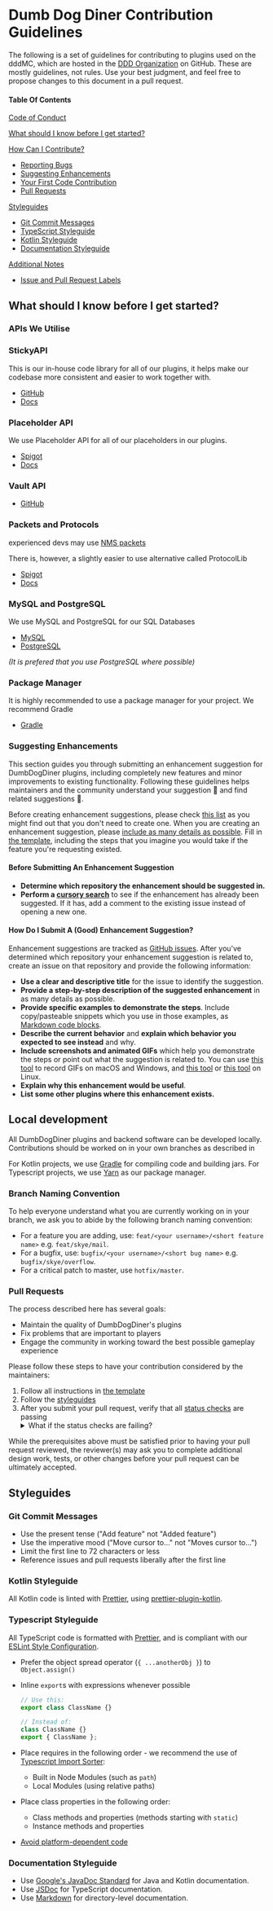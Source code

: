 # Dumb Dog Diner Contribution Guidelines

The following is a set of guidelines for contributing to plugins used on the dddMC, which are hosted in the [DDD Organization](https://github.com/DumbDogDiner) on GitHub. These are mostly guidelines, not rules. Use your best judgment, and feel free to propose changes to this document in a pull request.

#### Table Of Contents

[Code of Conduct](#code-of-conduct)

[What should I know before I get started?](#what-should-i-know-before-i-get-started)

[How Can I Contribute?](#how-can-i-contribute)

-   [Reporting Bugs](#reporting-bugs)
-   [Suggesting Enhancements](#suggesting-enhancements)
-   [Your First Code Contribution](#your-first-code-contribution)
-   [Pull Requests](#pull-requests)

[Styleguides](#styleguides)

-   [Git Commit Messages](#git-commit-messages)
-   [TypeScript Styleguide](#typescript-styleguide)
-   [Kotlin Styleguide](#kotlin-styleguide)
-   [Documentation Styleguide](#documentation-styleguide)

[Additional Notes](#additional-notes)

-   [Issue and Pull Request Labels](#issue-and-pull-request-labels)

## What should I know before I get started?

### APIs We Utilise

### StickyAPI

This is our in-house code library for all of our plugins, it helps make our codebase more consistent and easier to work together with.

-   [GitHub](https://github.com/DumbDogDiner/StickyAPI/)
-   [Docs](https://dumbdogdiner.github.io/StickyAPI/)

### Placeholder API

We use Placeholder API for all of our placeholders in our plugins.

-   [Spigot](https://www.spigotmc.org/resources/placeholderapi.6245/)
-   [Docs](https://github.com/PlaceholderAPI/PlaceholderAPI/wiki/Hook-into-PlaceholderAPI)

### Vault API

-   [GitHub](https://github.com/MilkBowl/VaultAPI)

### Packets and Protocols

experienced devs may use [NMS packets](https://wiki.vg/Protocol)

There is, however, a slightly easier to use alternative called ProtocolLib

-   [Spigot](https://www.spigotmc.org/resources/protocollib.1997/)
-   [Docs](https://github.com/dmulloy2/ProtocolLib/wiki/Adding-ProtocolLib-as-a-Dependency)

### MySQL and PostgreSQL

We use MySQL and PostgreSQL for our SQL Databases

-   [MySQL](https://dev.mysql.com/doc/)
-   [PostgreSQL](https://www.postgresql.org/docs/)

_(It is prefered that you use PostgreSQL where possible)_

### Package Manager

It is highly recommended to use a package manager for your project.
We recommend Gradle

-   [Gradle](https://docs.gradle.org/)

### Suggesting Enhancements

This section guides you through submitting an enhancement suggestion for DumbDogDiner plugins, including completely new features and minor improvements to existing functionality. Following these guidelines helps maintainers and the community understand your suggestion :pencil: and find related suggestions :mag_right:.

Before creating enhancement suggestions, please check [this list](#before-submitting-an-enhancement-suggestion) as you might find out that you don't need to create one. When you are creating an enhancement suggestion, please [include as many details as possible](#how-do-i-submit-a-good-enhancement-suggestion). Fill in [the template](https://github.com/DumbDogDiner/.github/ISSUE_TEMPLATE/feature_request.md), including the steps that you imagine you would take if the feature you're requesting existed.

#### Before Submitting An Enhancement Suggestion

-   **Determine which repository the enhancement should be suggested in.**
-   **Perform a [cursory search](https://github.com/search?q=+is%3Aissue+user%3Adumbdogdiner)** to see if the enhancement has already been suggested. If it has, add a comment to the existing issue instead of opening a new one.

#### How Do I Submit A (Good) Enhancement Suggestion?

Enhancement suggestions are tracked as [GitHub issues](https://guides.github.com/features/issues/). After you've determined which repository your enhancement suggestion is related to, create an issue on that repository and provide the following information:

-   **Use a clear and descriptive title** for the issue to identify the suggestion.
-   **Provide a step-by-step description of the suggested enhancement** in as many details as possible.
-   **Provide specific examples to demonstrate the steps**. Include copy/pasteable snippets which you use in those examples, as [Markdown code blocks](https://help.github.com/articles/markdown-basics/#multiple-lines).
-   **Describe the current behavior** and **explain which behavior you expected to see instead** and why.
-   **Include screenshots and animated GIFs** which help you demonstrate the steps or point out what the suggestion is related to. You can use [this tool](https://www.cockos.com/licecap/) to record GIFs on macOS and Windows, and [this tool](https://github.com/colinkeenan/silentcast) or [this tool](https://github.com/GNOME/byzanz) on Linux.
-   **Explain why this enhancement would be useful**.
-   **List some other plugins where this enhancement exists.**

## Local development

All DumbDogDiner plugins and backend software can be developed locally. Contributions should be worked on in your own branches as described in

For Kotlin projects, we use [Gradle](https://gradle.org/) for compiling code and building jars. For Typescript projects, we use [Yarn](https://yarnpkg.org) as our package manager.

### Branch Naming Convention

To help everyone understand what you are currently working on in your branch, we ask you to abide by the following branch naming convention:

-   For a feature you are adding, use: `feat/<your username>/<short feature name>` e.g. `feat/skye/mail`.
-   For a bugfix, use: `bugfix/<your username>/<short bug name>` e.g. `bugfix/skye/overflow`.
-   For a critical patch to master, use `hotfix/master`.

### Pull Requests

The process described here has several goals:

-   Maintain the quality of DumbDogDiner's plugins
-   Fix problems that are important to players
-   Engage the community in working toward the best possible gameplay experience

Please follow these steps to have your contribution considered by the maintainers:

1. Follow all instructions in [the template](PULL_REQUEST_TEMPLATE.md)
2. Follow the [styleguides](#styleguides)
3. After you submit your pull request, verify that all [status checks](https://help.github.com/articles/about-status-checks/) are passing <details><summary>What if the status checks are failing?</summary>If a status check is failing, and you believe that the failure is unrelated to your change, please leave a comment on the pull request explaining why you believe the failure is unrelated. A maintainer will re-run the status check for you. If we conclude that the failure was a false positive, then we will open an issue to track that problem with our status check suite.</details>

While the prerequisites above must be satisfied prior to having your pull request reviewed, the reviewer(s) may ask you to complete additional design work, tests, or other changes before your pull request can be ultimately accepted.

## Styleguides

### Git Commit Messages

-   Use the present tense ("Add feature" not "Added feature")
-   Use the imperative mood ("Move cursor to..." not "Moves cursor to...")
-   Limit the first line to 72 characters or less
-   Reference issues and pull requests liberally after the first line

### Kotlin Styleguide

All Kotlin code is linted with [Prettier](https://prettier.io), using [prettier-plugin-kotlin](https://github.com/Angry-Potato/prettier-plugin-kotlin).

### Typescript Styleguide

All TypeScript code is formatted with [Prettier](https://prettier.io/), and is compliant with our [ESLint Style Configuration](https://github.com/DumbDogDiner/typescript-template).

-   Prefer the object spread operator (`{ ...anotherObj }`) to `Object.assign()`
-   Inline `export`s with expressions whenever possible

    ```ts
    // Use this:
    export class ClassName {}

    // Instead of:
    class ClassName {}
    export { ClassName };
    ```

-   Place requires in the following order - we recommend the use of [Typescript Import Sorter](https://marketplace.visualstudio.com/items?itemName=mike-co.import-sorter):
    -   Built in Node Modules (such as `path`)
    -   Local Modules (using relative paths)
-   Place class properties in the following order:
    -   Class methods and properties (methods starting with `static`)
    -   Instance methods and properties
-   [Avoid platform-dependent code](https://flight-manual.atom.io/hacking-atom/sections/cross-platform-compatibility/)

### Documentation Styleguide

-   Use [Google's JavaDoc Standard](https://google.github.io/styleguide/javaguide.html#s7-javadoc) for Java and Kotlin documentation.
-   Use [JSDoc](https://github.com/jsdoc/jsdoc) for TypeScript documentation.
-   Use [Markdown](https://daringfireball.net/projects/markdown) for directory-level documentation.
